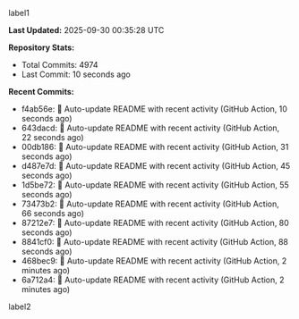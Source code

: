 
label1 
<!-- ACTIVITY_START -->
**Last Updated:** 2025-09-30 00:35:28 UTC

**Repository Stats:**
- Total Commits: 4974
- Last Commit: 10 seconds ago

**Recent Commits:**
- f4ab56e: 🤖 Auto-update README with recent activity (GitHub Action, 10 seconds ago)
- 643dacd: 🤖 Auto-update README with recent activity (GitHub Action, 22 seconds ago)
- 00db186: 🤖 Auto-update README with recent activity (GitHub Action, 31 seconds ago)
- d487e7d: 🤖 Auto-update README with recent activity (GitHub Action, 45 seconds ago)
- 1d5be72: 🤖 Auto-update README with recent activity (GitHub Action, 55 seconds ago)
- 73473b2: 🤖 Auto-update README with recent activity (GitHub Action, 66 seconds ago)
- 87212e7: 🤖 Auto-update README with recent activity (GitHub Action, 80 seconds ago)
- 8841cf0: 🤖 Auto-update README with recent activity (GitHub Action, 88 seconds ago)
- 468bec9: 🤖 Auto-update README with recent activity (GitHub Action, 2 minutes ago)
- 6a712a4: 🤖 Auto-update README with recent activity (GitHub Action, 2 minutes ago)
<!-- ACTIVITY_END -->

label2
